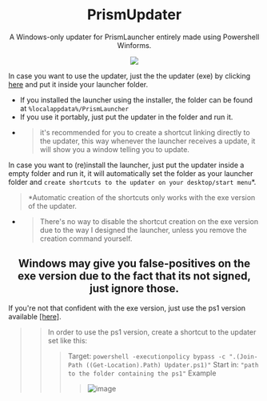 <h1 align="center">PrismUpdater</h2>
<p align="center">A Windows-only updater for PrismLauncher entirely made using Powershell Winforms.</p>

<p align="center"><img src="https://user-images.githubusercontent.com/17398632/209416690-9f2ec2d0-e894-46ef-b987-4849e186cde0.png"></p>

In case you want to use the updater, just the the updater (exe) by clicking [here](https://github.com/Hexality/PrismLauncherUpdater/releases/latest/download/Updater.exe) and put it inside your launcher folder.
- If you installed the launcher using the installer, the folder can be found at `%localappdata%/PrismLauncher`
- If you use it portably, just put the updater in the folder and run it.
- > it's recommended for you to create a shortcut linking directly to the updater, this way whenever the launcher receives a update, it will show you a window telling you to update.


In case you want to (re)install the launcher, just put the updater inside a empty folder and run it, it will automatically set the folder as your launcher folder and `create shortcuts to the updater on your desktop/start menu`*.
> *Automatic creation of the shortcuts only works with the exe version of the updater.
- > There's no way to disable the shortcut creation on the exe version due to the way I designed the launcher, unless you remove the creation command yourself.

<h2 align="center">Windows may give you false-positives on the exe version due to the fact that its not signed, just ignore those.</h2>
<p>If you're not that confident with the exe version, just use the ps1 version available <a href="https://github.com/Hexality/PrismLauncherUpdater/releases/latest/download/Updater.ps1">[here]</a>.</p>

>> In order to use the ps1 version, create a shortcut to the updater set like this:
>>> Target: `powershell -executionpolicy bypass -c ".(Join-Path ((Get-Location).Path) Updater.ps1)"`
>>> Start in: `"path to the folder containing the ps1"`
>>> Example
>>>> ![image](https://user-images.githubusercontent.com/17398632/209416605-c0d1c645-fa57-4491-bde7-f07cce180113.png)
